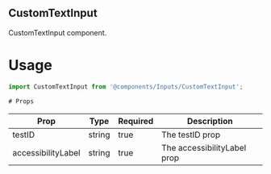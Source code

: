 ## CustomTextInput
CustomTextInput component.

# Usage
```js
import CustomTextInput from '@components/Inputs/CustomTextInput';

# Props
```
Prop                      | Type                  | Required                | Description
--------------------------|-----------------------|-------------------------|--------------------------
testID                    | string                | true                    | The testID prop
accessibilityLabel        | string                | true                    | The accessibilityLabel prop

